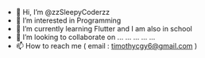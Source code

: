 - 👋 Hi, I’m @zzSleepyCoderzz
- 👀 I’m interested in Programming
- 🌱 I’m currently learning Flutter and I am also in school
- 💞️ I’m looking to collaborate on ... ... ... ... ...
- 📫 How to reach me ( email : timothycgy6@gmail.com )

<!---
zzSleepyCoderzz/zzSleepyCoderzz is a ✨ special ✨ repository because its `README.md` (this file) appears on your GitHub profile.
You can click the Preview link to take a look at your changes.
--->
